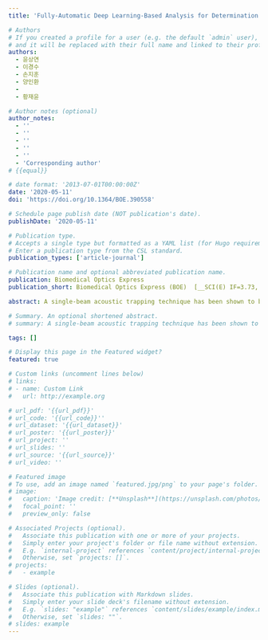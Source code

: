 ```yaml
---
title: 'Fully-Automatic Deep Learning-Based Analysis for Determination of Invasiveness of Breast Cancer Cells in an Acoustic Trap'

# Authors
# If you created a profile for a user (e.g. the default `admin` user), write the username (folder name) here
# and it will be replaced with their full name and linked to their profile.
authors:
  - 윤상연
  - 이경수
  - 손지훈
  - 양인환
  - 
  - 황재윤

# Author notes (optional)
author_notes:
  - ''
  - ''
  - ''
  - ''
  - ''
  - 'Corresponding author'
# {{equal}}

# date format: '2013-07-01T00:00:00Z'
date: '2020-05-11'
doi: 'https://doi.org/10.1364/BOE.390558'

# Schedule page publish date (NOT publication's date).
publishDate: '2020-05-11'

# Publication type.
# Accepts a single type but formatted as a YAML list (for Hugo requirements).
# Enter a publication type from the CSL standard.
publication_types: ['article-journal']

# Publication name and optional abbreviated publication name.
publication: Biomedical Optics Express
publication_short: Biomedical Optics Express (BOE)  [__SCI(E) IF=3.73, 22.73% (Q1)__]

abstract: A single-beam acoustic trapping technique has been shown to be very useful for determining the invasiveness of suspended breast cancer cells in an acoustic trap with a manual calcium analysis method. However, for the rapid translation of the technology into the clinic, the development of an efficient/accurate analytical method is needed. We, therefore, develop a fully-automatic deep learning-based calcium image analysis algorithm for determining the invasiveness of suspended breast cancer cells using a single-beam acoustic trapping system. The algorithm allows to segment cells, find trapped cells, and quantify their calcium changes over time. For better segmentation of calcium fluorescent cells even with vague boundaries, a novel deep learning architecture with multi-scale/multi-channel convolution operations (MM-Net) is devised and constructed by a target inversion training method. The MM-Net outperforms other deep learning models in the cell segmentation. Also, a detection/quantification algorithm is developed and implemented to automatically determine the invasiveness of a trapped cell. For the evaluation of the algorithm, it is applied to quantify the invasiveness of breast cancer cells. The results show that the algorithm offers similar performance to the manual calcium analysis method for determining the invasiveness of cancer cells, suggesting that it may serve as a novel tool to automatically determine the invasiveness of cancer cells with high-efficiency.

# Summary. An optional shortened abstract.
# summary: A single-beam acoustic trapping technique has been shown to be very useful for determining the invasiveness of suspended breast cancer cells in an acoustic trap with a manual calcium analysis method. However, for the rapid translation of the technology into the clinic, the development of an efficient/accurate analytical method is needed. We, therefore, develop a fully-automatic deep learning-based calcium image analysis algorithm for determining the invasiveness of suspended breast cancer cells using a single-beam acoustic trapping system. The algorithm allows to segment cells, find trapped cells, and quantify their calcium changes over time. For better segmentation of calcium fluorescent cells even with vague boundaries, a novel deep learning architecture with multi-scale/multi-channel convolution operations (MM-Net) is devised and constructed by a target inversion training method. The MM-Net outperforms other deep learning models in the cell segmentation. Also, a detection/quantification algorithm is developed and implemented to automatically determine the invasiveness of a trapped cell. For the evaluation of the algorithm, it is applied to quantify the invasiveness of breast cancer cells. The results show that the algorithm offers similar performance to the manual calcium analysis method for determining the invasiveness of cancer cells, suggesting that it may serve as a novel tool to automatically determine the invasiveness of cancer cells with high-efficiency.

tags: []

# Display this page in the Featured widget?
featured: true

# Custom links (uncomment lines below)
# links:
# - name: Custom Link
#   url: http://example.org

# url_pdf: '{{url_pdf}}'
# url_code: '{{url_code}}''
# url_dataset: '{{url_dataset}}'
# url_poster: '{{url_poster}}'
# url_project: ''
# url_slides: ''
# url_source: '{{url_source}}'
# url_video: ''

# Featured image
# To use, add an image named `featured.jpg/png` to your page's folder.
# image:
#   caption: 'Image credit: [**Unsplash**](https://unsplash.com/photos/pLCdAaMFLTE)'
#   focal_point: ''
#   preview_only: false

# Associated Projects (optional).
#   Associate this publication with one or more of your projects.
#   Simply enter your project's folder or file name without extension.
#   E.g. `internal-project` references `content/project/internal-project/index.md`.
#   Otherwise, set `projects: []`.
# projects:
#   - example

# Slides (optional).
#   Associate this publication with Markdown slides.
#   Simply enter your slide deck's filename without extension.
#   E.g. `slides: "example"` references `content/slides/example/index.md`.
#   Otherwise, set `slides: ""`.
# slides: example
---
```

